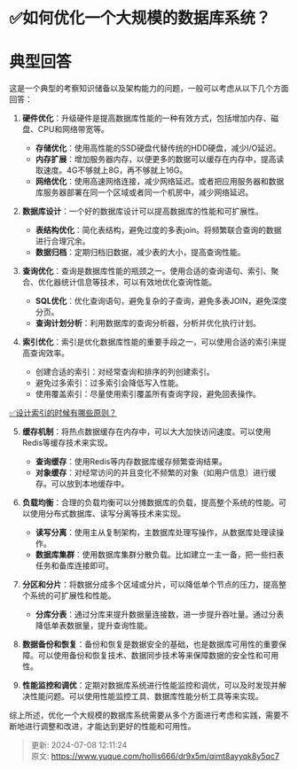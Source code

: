 # ✅如何优化一个大规模的数据库系统？

# 典型回答
这是一个典型的考察知识储备以及架构能力的问题，一般可以考虑从以下几个方面回答：



1. **硬件优化**：升级硬件是提高数据库性能的一种有效方式，包括增加内存、磁盘、CPU和网络带宽等。
    - **存储优化**：使用高性能的SSD硬盘代替传统的HDD硬盘，减少I/O延迟。
    - **内存扩展**：增加服务器内存，以便更多的数据可以缓存在内存中，提高读取速度。4G不够就上8G，再不够就上16G。
    - **网络优化**：使用高速网络连接，减少网络延迟。或者把应用服务器和数据库服务器部署在同一个区域或者同一个机房中，减少网络延迟。



2. **数据库设计**：一个好的数据库设计可以提高数据库的性能和可扩展性。
    - **表结构优化**：简化表结构，避免过度的多表join。将频繁联合查询的数据进行合理冗余。
    - **数据归档**：定期归档旧数据，减少表的大小，提高查询性能。



3. **查询优化**：查询是数据库性能的瓶颈之一。使用合适的查询语句、索引、聚合、优化器统计信息等技术，可以有效地优化查询性能。
    - **SQL优化**：优化查询语句，避免复杂的子查询，避免多表JOIN，避免深度分页。
    - **查询计划分析**：利用数据库的查询分析器，分析并优化执行计划。



4. **索引优化**：索引是优化数据库性能的重要手段之一，可以使用合适的索引来提高查询效率。
    - 创建合适的索引：对经常查询和排序的列创建索引。
    - 避免过多索引：过多索引会降低写入性能。
    - 使用覆盖索引：尽量使用索引覆盖所有查询字段，避免回表操作。



[✅设计索引的时候有哪些原则？](https://www.yuque.com/hollis666/dr9x5m/ygxb9f)



5. **缓存机制**：将热点数据缓存在内存中，可以大大加快访问速度。可以使用Redis等缓存技术来实现。
    - **查询缓存**：使用Redis等内存数据库缓存频繁查询结果。
    - **对象缓存**：对经常访问的并且变化不频繁的对象（如用户信息）进行缓存。可以放到本地缓存中。



6. **负载均衡**：合理的负载均衡可以分摊数据库的负载，提高整个系统的性能。可以使用分布式数据库、读写分离等技术来实现。
    - **读写分离**：使用主从复制架构，主数据库处理写操作，从数据库处理读操作。
    - **数据库集群**：使用数据库集群分散负载。比如建立一主一备，把一些扫表任务和备库连接即可。



7. **分区和分片**：将数据分成多个区域或分片，可以降低单个节点的压力，提高整个系统的可扩展性和性能。
    - **分库分表**：通过分库来提升数据量连接数，进一步提升吞吐量。通过分表降低单表数据量，提升查询性能。



8. **数据备份和恢复**：备份和恢复是数据安全的基础，也是数据库可用性的重要保障。可以使用备份和恢复技术、数据同步技术等来保障数据的安全性和可用性。



9. **性能监控和调优**：定期对数据库系统进行性能监控和调优，可以及时发现并解决性能问题。可以使用性能监控工具、数据库性能分析工具等来实现。



综上所述，优化一个大规模的数据库系统需要从多个方面进行考虑和实践，需要不断地进行调整和改进，才能达到更好的性能和可用性。



> 更新: 2024-07-08 12:11:24  
> 原文: <https://www.yuque.com/hollis666/dr9x5m/qimt8ayyqk8y5qc7>